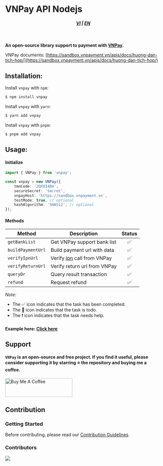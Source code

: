 # VNPay API Nodejs

<div style="text-align: center;">
    <h5>
        <a href="./README.md">VI</a>
        |
        <a href="./README_en-US.md">EN</a>
    </h5>
</div>
<br/>

<strong>An open-source library support to payment with [VNPay](https://vnpay.vn).</strong>

VNPay documents: [https://sandbox.vnpayment.vn/apis/docs/huong-dan-tich-hop/](https://sandbox.vnpayment.vn/apis/docs/huong-dan-tich-hop/)

## Installation:

Install `vnpay` with `npm`:

```bash
$ npm install vnpay
```

Install `vnpay` with `yarn`:

```bash
$ yarn add vnpay
```

Install `vnpay` with `pnpm`:

```bash
$ pnpm add vnpay
```

## Usage:

#### Initialize

```typescript
import { VNPay } from 'vnpay';

const vnpay = new VNPay({
    tmnCode: '2QXUI4B4',
    secureSecret: 'secret',
    vnpayHost: 'https://sandbox.vnpayment.vn',
    testMode: true, // optional
    hashAlgorithm: 'SHA512', // optional
});
```

#### Methods

<table>
    <thead>
        <tr>
            <th>Method</th>
            <th>Description</th>
            <th>Status</th>
        </tr>
    </thead>
    <tbody>
        <tr>
            <td><code>getBankList</code></td>
            <td>Get VNPay support bank list</td>
            <td style="text-align:center">✅</td>
        </tr>
        <tr>
            <td><code>buildPaymentUrl</code></td>
            <td>Build payment url with data</td>
            <td style="text-align:center">✅</td>
        </tr>
        <tr>
            <td><code>verifyIpnUrl</code></td>
            <td>Verify <a href="https://en.wikipedia.org/wiki/Instant_payment_notification" target="_blank">ipn</a> call from VNPay</td>
            <td style="text-align:center">✅</td>
        </tr>
        <tr>
            <td><code>verifyReturnUrl</code></td>
            <td>Verify return url from VNPay</td>
            <td style="text-align:center">✅</td>
        </tr>
        <tr>
            <td><code>queryDr</code></td>
            <td>Query result transaction</td>
            <td style="text-align:center">✅</td>
        </tr>
        <tr>
            <td><code>refund</code></td>
            <td>Request refund</td>
            <td style="text-align:center">✅</td>
        </tr>
    </tbody>
</table>

_Note:_

-   The ✅ icon indicates that the task has been completed.
-   The 📝 icon indicates that the task is todo.
-   The ❗ icon indicates that the task needs help.

#### Example here: <a href="https://github.com/lehuygiang28/vnpay/blob/main/example/express.ts" target="_blank">Click here</a>

## Support

#### `VNPay` is an open-source and free project. If you find it useful, please consider supporting it by starring ⭐️ the repository and buying me a coffee.

<a href="https://www.buymeacoffee.com/lehuygiang28" target="_blank"><img src="https://cdn.buymeacoffee.com/buttons/v2/default-yellow.png" alt="Buy Me A Coffee" style="height: 60px !important;width: 217px !important;" ></a>

## Contribution

### Getting Started

Before contributing, please read our [Contribution Guidelines](.github/CONTRIBUTING.md).

### Contributors

<a href="https://github.com/lehuygiang28/vnpay/graphs/contributors">
  <img src="https://contrib.rocks/image?repo=lehuygiang28/vnpay&max=20" />
</a>
